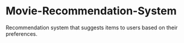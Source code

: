 # Movie-Recommendation-System
Recommendation system that suggests items to users based on their preferences.
